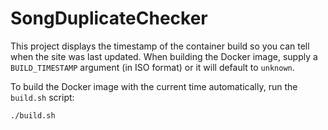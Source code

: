 # SongDuplicateChecker

This project displays the timestamp of the container build so you can tell
when the site was last updated. When building the Docker image, supply a
`BUILD_TIMESTAMP` argument (in ISO format) or it will default to `unknown`.

To build the Docker image with the current time automatically, run the
`build.sh` script:

```bash
./build.sh
```
